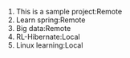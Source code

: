 1. This is a sample project:Remote
2. Learn spring:Remote
3. Big data:Remote 
4. RL-Hibernate:Local
6. Linux learning:Local
